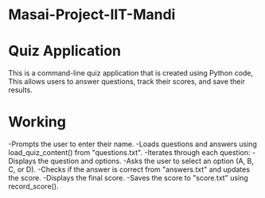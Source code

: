 # Masai-Project-IIT-Mandi
# Quiz Application
This is a command-line quiz application that is created using Python code, This allows users to answer questions, track their scores, and save their results.
# Working 
-Prompts the user to enter their name.
-Loads questions and answers using load_quiz_content() from "questions.txt".
-Iterates through each question:
-Displays the question and options.
-Asks the user to select an option (A, B, C, or D).
-Checks if the answer is correct from "answers.txt" and updates the score.
-Displays the final score.
-Saves the score to "score.txt" using record_score().


